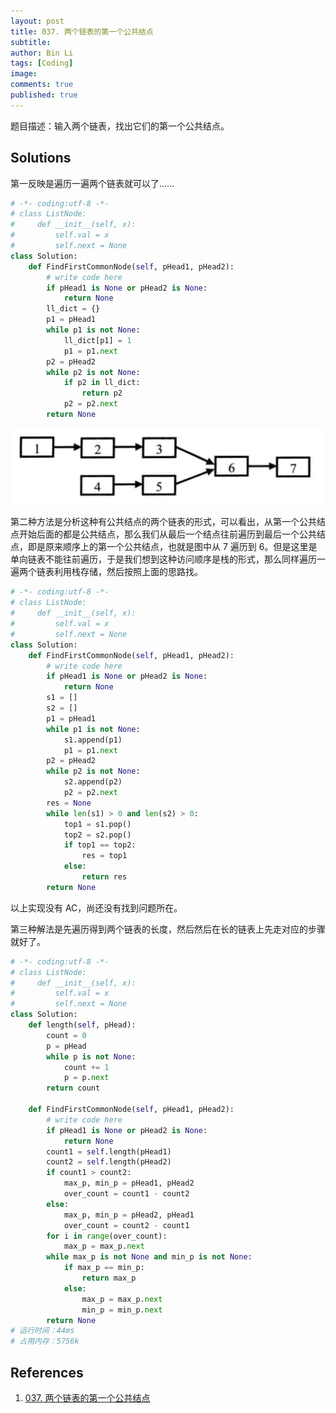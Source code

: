 ```yaml
---
layout: post
title: 037. 两个链表的第一个公共结点
subtitle:
author: Bin Li
tags: [Coding]
image: 
comments: true
published: true
---
```


题目描述：输入两个链表，找出它们的第一个公共结点。

## Solutions
第一反映是遍历一遍两个链表就可以了……
```python
# -*- coding:utf-8 -*-
# class ListNode:
#     def __init__(self, x):
#         self.val = x
#         self.next = None
class Solution:
    def FindFirstCommonNode(self, pHead1, pHead2):
        # write code here
        if pHead1 is None or pHead2 is None:
            return None
        ll_dict = {}
        p1 = pHead1
        while p1 is not None:
            ll_dict[p1] = 1
            p1 = p1.next
        p2 = pHead2
        while p2 is not None:
            if p2 in ll_dict:
                return p2
            p2 = p2.next
        return None
```

<p align=center>
<img src="/img/media/15553785162257.jpg">
</p>

第二种方法是分析这种有公共结点的两个链表的形式，可以看出，从第一个公共结点开始后面的都是公共结点，那么我们从最后一个结点往前遍历到最后一个公共结点，即是原来顺序上的第一个公共结点，也就是图中从 7 遍历到 6。但是这里是单向链表不能往前遍历，于是我们想到这种访问顺序是栈的形式，那么同样遍历一遍两个链表利用栈存储，然后按照上面的思路找。

```python
# -*- coding:utf-8 -*-
# class ListNode:
#     def __init__(self, x):
#         self.val = x
#         self.next = None
class Solution:
    def FindFirstCommonNode(self, pHead1, pHead2):
        # write code here
        if pHead1 is None or pHead2 is None:
            return None
        s1 = []
        s2 = []
        p1 = pHead1
        while p1 is not None:
            s1.append(p1)
            p1 = p1.next
        p2 = pHead2
        while p2 is not None:
            s2.append(p2)
            p2 = p2.next
        res = None
        while len(s1) > 0 and len(s2) > 0:
            top1 = s1.pop()
            top2 = s2.pop()
            if top1 == top2:
                res = top1
            else:
                return res
        return None
```

以上实现没有 AC，尚还没有找到问题所在。

第三种解法是先遍历得到两个链表的长度，然后然后在长的链表上先走对应的步骤就好了。

```python
# -*- coding:utf-8 -*-
# class ListNode:
#     def __init__(self, x):
#         self.val = x
#         self.next = None
class Solution:
    def length(self, pHead):
        count = 0
        p = pHead
        while p is not None:
            count += 1
            p = p.next
        return count
    
    def FindFirstCommonNode(self, pHead1, pHead2):
        # write code here
        if pHead1 is None or pHead2 is None:
            return None
        count1 = self.length(pHead1)
        count2 = self.length(pHead2)
        if count1 > count2:
            max_p, min_p = pHead1, pHead2
            over_count = count1 - count2
        else:
            max_p, min_p = pHead2, pHead1
            over_count = count2 - count1
        for i in range(over_count):
            max_p = max_p.next
        while max_p is not None and min_p is not None:
            if max_p == min_p:
                return max_p
            else:
                max_p = max_p.next
                min_p = min_p.next
        return None
# 运行时间：44ms
# 占用内存：5756k
```


## References
1. [037. 两个链表的第一个公共结点](https://www.nowcoder.com/practice/6ab1d9a29e88450685099d45c9e31e46?tpId=13&tqId=11189&rp=1&ru=%2Fta%2Fcoding-interviews&qru=%2Fta%2Fcoding-interviews%2Fquestion-ranking&tPage=2)